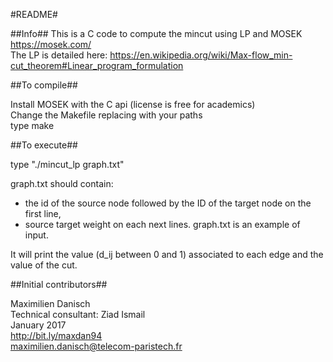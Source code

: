 #README#

##Info##
This is a C code to compute the mincut using LP and MOSEK https://mosek.com/  
The LP is detailed here:
https://en.wikipedia.org/wiki/Max-flow_min-cut_theorem#Linear_program_formulation

##To compile##

Install MOSEK with the C api (license is free for academics)  
Change the Makefile replacing with your paths  
type make 

##To execute##

type "./mincut_lp graph.txt"

graph.txt should contain:
- the id of the source node followed by the ID of the target node on the first line,
- source target weight on each next lines.
graph.txt is an example of input.

It will print the value (d_ij between 0 and 1) associated to each edge and the value of the cut.

##Initial contributors##

Maximilien Danisch  
Technical consultant: Ziad Ismail  
January 2017  
http://bit.ly/maxdan94  
maximilien.danisch@telecom-paristech.fr
